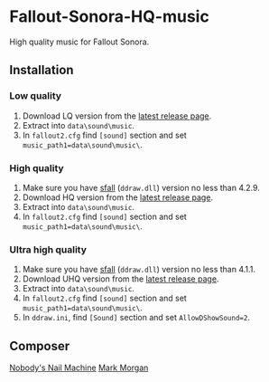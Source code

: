 # Fallout-Sonora-HQ-music

High quality music for Fallout Sonora.

## Installation

### Low quality
1. Download LQ version from the [latest release page](https://github.com/egornovivan/Fallout-Sonora-HQ-music/releases/latest).
1. Extract into `data\sound\music`.
1. In `fallout2.cfg` find `[sound]` section and set `music_path1=data\sound\music\`.

### High quality
1. Make sure you have [sfall](https://github.com/phobos2077/sfall/) (`ddraw.dll`) version no less than 4.2.9.
1. Download HQ version from the [latest release page](https://github.com/egornovivan/Fallout-Sonora-HQ-music/releases/latest).
1. Extract into `data\sound\music`.
1. In `fallout2.cfg` find `[sound]` section and set `music_path1=data\sound\music\`.

### Ultra high quality
1. Make sure you have [sfall](https://github.com/phobos2077/sfall/) (`ddraw.dll`) version no less than 4.1.1.
1. Download UHQ version from the [latest release page](https://github.com/egornovivan/Fallout-Sonora-HQ-music/releases/latest).
1. Extract into `data\sound\music`.
1. In `fallout2.cfg` find `[sound]` section and set `music_path1=data\sound\music\`.
1. In `ddraw.ini`, find `[Sound]` section and set `AllowDShowSound=2`.

## Composer
[Nobody's Nail Machine](https://nobodysnailmachine.bandcamp.com/)
[Mark Morgan](https://vgmdb.net/artist/1446)

